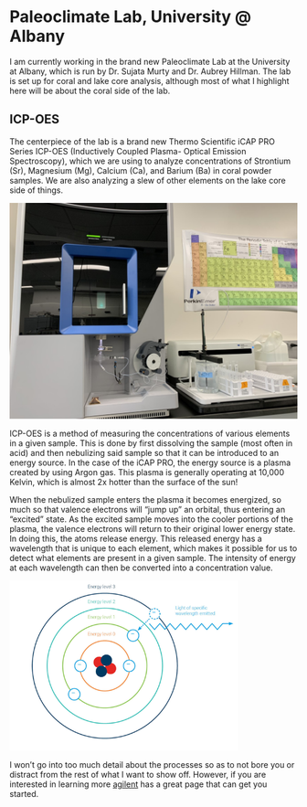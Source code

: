 # Paleoclimate Lab, University @ Albany

I am currently working in the brand new Paleoclimate Lab at the University at Albany, which is run by Dr. Sujata Murty and Dr. Aubrey Hillman. The lab is set up for coral and lake core analysis, although most of what I highlight here will be about the coral side of the lab.

## ICP-OES
The centerpiece of the lab is a brand new Thermo Scientific iCAP PRO Series ICP-OES (Inductively Coupled Plasma- Optical Emission Spectroscopy), which we are using to analyze concentrations of Strontium (Sr), Magnesium (Mg), Calcium (Ca), and Barium (Ba) in coral powder samples. We are also analyzing a slew of other elements on the lake core side of things.
<div>
<div class="container">
  <img src="thumbnail_IMG-9482.jpg" width="800">
</div>

ICP-OES is a method of measuring the concentrations of various elements in a given sample. This is done by first dissolving the sample (most often in acid) and then nebulizing said sample so that it can be introduced to an energy source. In the case of the iCAP PRO, the energy source is a plasma created by using Argon gas. This plasma is generally operating at 10,000 Kelvin, which is almost 2x hotter than the surface of the sun! 

When the nebulized sample enters the plasma it becomes energized, so much so that valence electrons will “jump up” an orbital, thus entering an “excited” state. As the excited sample moves into the cooler portions of the plasma, the valence electrons will return to their original lower energy state. In doing this, the atoms release energy. This released energy has a wavelength that is unique to each element, which makes it possible for us to detect what elements are present in a given sample. The intensity of energy at each wavelength can then be converted into a concentration value. 
<div>
<div class="container">
  <img src="index.png" width="400" alt="Taken from Agilent">
</div>
  
I won’t go into too much detail about the processes so as to not bore you or distract from the rest of what I want to show off. However, if you are interested in learning more [agilent](https://www.agilent.com/en/support/atomic-spectroscopy/inductively-coupled-plasma-optical-emission-spectroscopy-icp-oes/icp-oes-faq) has a great page that can get you started. 

